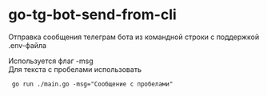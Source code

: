 # go-tg-bot-send-from-cli
Отправка сообщения телеграм бота из командной строки с поддержкой .env-файла

Используется флаг -msg        
Для текста с пробелами использовать
````
 go run ./main.go -msg="Сообщение с пробелами"
````

